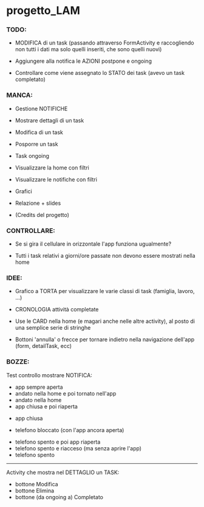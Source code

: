 # progetto_LAM



### TODO:

- MODIFICA di un task (passando attraverso FormActivity e raccogliendo non tutti i dati ma solo quelli inseriti, che sono quelli nuovi)

- Aggiungere alla notifica le AZIONI postpone e ongoing

- Controllare come viene assegnato lo STATO dei task (avevo un task completato)



### MANCA:

- Gestione NOTIFICHE

- Mostrare dettagli di un task

- Modifica di un task

- Posporre un task

- Task ongoing

- Visualizzare la home con filtri

- Visualizzare le notifiche con filtri

- Grafici

- Relazione + slides

- (Credits del progetto)



### CONTROLLARE:

- Se si gira il cellulare in orizzontale l'app funziona ugualmente?

- Tutti i task relativi a giorni/ore passate non devono essere mostrati nella home



### IDEE:

- Grafico a TORTA per visualizzare le varie classi di task (famiglia, lavoro, ...)

- CRONOLOGIA attività completate

- Use le CARD nella home (e magari anche nelle altre activity), al posto di una semplice serie di stringhe

- Bottoni 'annulla' o frecce per tornare indietro nella navigazione dell'app (form, detailTask, ecc)



### BOZZE:

Test controllo mostrare NOTIFICA:

  + app sempre aperta
  + andato nella home e poi tornato nell'app
  + andato nella home
  + app chiusa e poi riaperta
  - app chiusa
  + telefono bloccato (con l'app ancora aperta)
  - telefono spento e poi app riaperta
  - telefono spento e riacceso (ma senza aprire l'app)
  - telefono spento

-------------------------------------------

Activity che mostra nel DETTAGLIO un TASK:

  - bottone Modifica
  - bottone Elimina
  - bottone (da ongoing a) Completato
